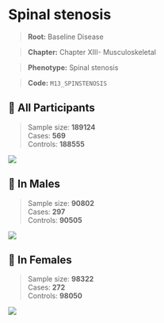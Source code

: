 # Spinal stenosis

> **Root:** Baseline Disease  

> **Chapter:** Chapter XIII- Musculoskeletal  

> **Phenotype:** Spinal stenosis  

> **Code:** `M13_SPINSTENOSIS`

## 🧪 All Participants  
> Sample size: **189124**  
> Cases: **569**  
> Controls: **188555**
<img src="/Disease/Figures/ALL/Baseline/M13_SPINSTENOSIS.png"/>
<CsvTable src="/Disease/Data/ALL/Baseline/LG_M13_SPINSTENOSIS.csv" label="🔍 View full results" />

## 👨 In Males  
> Sample size: **90802**  
> Cases: **297**  
> Controls: **90505**
<img src="/Disease/Figures/Male/Baseline/M13_SPINSTENOSIS.png"/>
<CsvTable src="/Disease/Data/Male/Baseline/LG_M13_SPINSTENOSIS.csv" label="🔍 View full results" />

## 👩 In Females  
> Sample size: **98322**  
> Cases: **272**  
> Controls: **98050**
<img src="/Disease/Figures/Female/Baseline/M13_SPINSTENOSIS.png"/>
<CsvTable src="/Disease/Data/Female/Baseline/LG_M13_SPINSTENOSIS.csv" label="🔍 View full results" />
